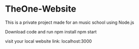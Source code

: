 # TheOne-Website
This is a private project made for an music school using Node.js

Download code and run
  npm install
  npm start 
  
  visit your local website link: localhost:3000
